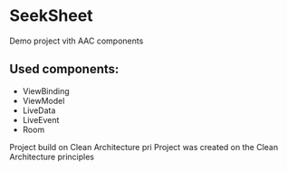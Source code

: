 # SeekSheet
Demo project vith AAC components

## Used components:
* ViewBinding
* ViewModel
* LiveData
* LiveEvent
* Room

Project build on Clean Architecture pri
Project was created on the Clean Architecture principles
